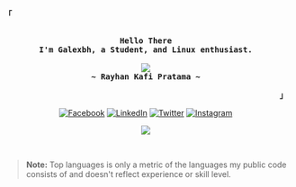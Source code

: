 <!--
![banner](https://user-images.githubusercontent.com/37647434/92073593-51578900-ed71-11ea-9f8c-dced8d1e6643.png)

<h2 align="center">Hello there! My name is Gabriel Barrientos.</h2>

<p align='center'>
<strong>I live in Honduras, I am a student of systems engineering. I love to work in any kind of development and be in collaboration with more developers. When I'm not developing I listen to music (LoFi) and sometimes I watch anime or practice parkour.</strong>
</p>
-->

<!-- Profile -->
<p align="left"><strong><samp>「</samp></strong></p>
    <p align="center">
      <samp><br>
            <b>
            Hello There
        <br>
            I'm Galexbh, a Student, and Linux enthusiast.
            </b>
        <br>
        <br>
          <image src="https://readme-typing-svg.herokuapp.com?font=Iosevka&size=16&color=BC83E3&center=true&width=410&height=45&lines=I+code+beautiful+and+aesthetic+programs.">
        <br>
            <b>
            ~ Rayhan Kafi Pratama ~
            </b>
      </samp><br>
    </p>
<p align="right"><strong><samp>」</samp></strong></p>

<p align="center">
<a href="https://www.facebook.com/galexbh" target="_blank"><img src="https://img.shields.io/badge/Facebook-%233b5998.svg?&style=flat-square&logo=facebook&logoColor=white" alt="Facebook"></a>
<a href="https://www.linkedin.com/in/galexbh/" target="_blank"><img src="https://img.shields.io/badge/LinkedIn-%230077B5.svg?&style=flat-square&logo=linkedin&logoColor=white" alt="LinkedIn"></a>
<a href="https://twitter.com/galexbh" target="_blank"><img src="https://img.shields.io/badge/-Twitter-1da1f2?style=flat-square&labelColor=1da1f2&logo=twitter&logoColor=white" alt="Twitter"></a>
<a href="https://www.instagram.com/galexbh/" target="_blank"><img src="https://img.shields.io/badge/Instagram-%23E4405F.svg?&style=flat-square&logo=instagram&logoColor=white" alt="Instagram"></a>
</p>

<!-- Github Stats -->
<p align="center">
<p align="center">
<a href="https://github.com/anuraghazra/github-readme-stats">
<img align="center" src="https://github-readme-stats.vercel.app/api/top-langs/?username=galexbh&bg_color=0D1117&text_color=C9D1D9&hide_border=true&custom_title=💖 Most Used Languages 🐈&hide=VBA&hide_title=false&exclude_repo=annotations&langs_count=11&layout=compact" />
</a>
</p>
<br/>
<blockquote>
<b>Note:</b> Top languages is only a metric of the languages my public code consists of and doesn't reflect experience or skill level.
</blockquote> 
<br/>

<!--
<h3 align="center">My Stats</h3>
-->

<!--
<p align="center"><img src="https://raw.githubusercontent.com/devicons/devicon/master/icons/linux/linux-original.svg" alt="linux" width="40" height="40"/> <img src="https://www.vectorlogo.zone/logos/gnu_bash/gnu_bash-icon.svg" alt="bash" width="40" height="40"/> <img src="https://www.vectorlogo.zone/logos/git-scm/git-scm-icon.svg" alt="git" width="40" height="40"/> <img src="https://raw.githubusercontent.com/devicons/devicon/master/icons/python/python-original.svg" alt="python" width="40" height="40"/> <img src="https://raw.githubusercontent.com/devicons/devicon/master/icons/typescript/typescript-plain.svg" alt="typescript" width="40" height="40"/> <img src="https://raw.githubusercontent.com/devicons/devicon/master/icons/javascript/javascript-plain.svg" alt="javascript" width="40" height="40"/> <img src="https://raw.githubusercontent.com/devicons/devicon/master/icons/html5/html5-plain.svg" alt="html5" width="40" height="40"/> <img src="https://raw.githubusercontent.com/devicons/devicon/master/icons/cplusplus/cplusplus-line.svg" alt="cplusplus" width="40" height="40"/> <img src="https://raw.githubusercontent.com/devicons/devicon/master/icons/java/java-original.svg" alt="java" width="40" height="40"/> <img src="https://www.vectorlogo.zone/logos/mariadb/mariadb-icon.svg" alt="mariadb" width="40" height="40"/> <img src="https://raw.githubusercontent.com/devicons/devicon/master/icons/mongodb/mongodb-original-wordmark.svg" alt="mongodb" width="40" height="40"/> <img src="https://raw.githubusercontent.com/devicons/devicon/master/icons/docker/docker-original.svg" alt="docker" width="40" height="40"/> <img src="https://raw.githubusercontent.com/devicons/devicon/master/icons/express/express-original.svg" alt="express" width="40" height="40"/> <img src="https://raw.githubusercontent.com/devicons/devicon/master/icons/nodejs/nodejs-original.svg" alt="nodejs" width="40" height="40"/> <img src="https://raw.githubusercontent.com/devicons/devicon/master/icons/photoshop/photoshop-plain.svg" alt="photoshop" width="40" height="40"/> <img src="https://raw.githubusercontent.com/devicons/devicon/master/icons/illustrator/illustrator-plain.svg" alt="illustrator" width="40" height="40"/></p>
-->


<!--
### 💻 Languages : 

<p align="left">

  <img src="https://i.giphy.com/media/LMt9638dO8dftAjtco/200.webp" width="40">
  <img src="https://media.giphy.com/media/XAxylRMCdpbEWUAvr8/giphy.gif" width="40">
  <img src="https://media3.giphy.com/media/ln7z2eWriiQAllfVcn/200w.webp" width="40">
  <img src="https://media.giphy.com/media/l0HU7JI4zIb34QM5a/giphy.gif" width="40">
  <img src="https://upload.wikimedia.org/wikipedia/commons/1/18/ISO_C%2B%2B_Logo.svg" width="35">
  <img src="https://cdn.iconscout.com/icon/free/png-512/typescript-1174965.png" width="40">
  <img src="https://victorroblesweb.es/wp-content/uploads/2016/11/mongodb.png" width="40">
</p>

### 🧰 Tools:

<p align="left">

<img src="https://i.giphy.com/media/IdyAQJVN2kVPNUrojM/200.webp" width="40">
<img src="https://media3.giphy.com/media/kdFc8fubgS31b8DsVu/giphy.webp" width="40">
<img src="https://media.giphy.com/media/kH1DBkPNyZPOk0BxrM/giphy.gif" width="90">
<img src="https://media.giphy.com/media/fxpZKChLsC4wYtoFqg/giphy.gif" width="45">

</p>

### 👨🏽‍🏫 learning: 

<p align="left">
  <img src="https://media.giphy.com/media/fsEaZldNC8A1PJ3mwp/giphy.gif" width="40">
  <img src="https://i.giphy.com/media/eNAsjO55tPbgaor7ma/200w.webp" width="40">
  <img src="https://miro.medium.com/max/600/1*H_WgY_05KaESq7INv76KOw.gif" width="40">
  <img src="https://media.giphy.com/media/cOh7oRc9Gb8QsV1Otl/giphy.gif" width="45">
</p>
-->

<!--
- 🔭 I’m currently working on ...
- 🌱 I’m currently learning ...
- 👯 I’m looking to collaborate on ...
- 🤔 I’m looking for help with ...
- 💬 Ask me about ...
- 📫 How to reach me: ...
- 😄 Pronouns: ...
- ⚡ Fun fact: ...
-->

<!-- GIF CREDITS -->
<!-- giphy.com, miro.medium.com -->
